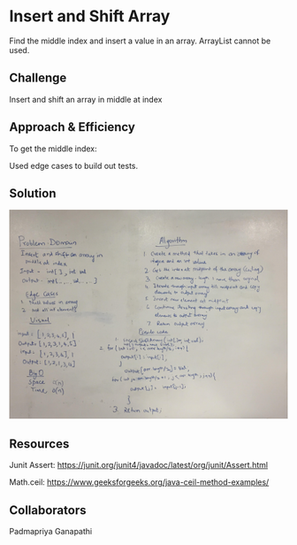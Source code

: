 # Insert and Shift Array

Find the middle index and insert a value in an array. ArrayList cannot be used.

## Challenge

Insert and shift an array in middle at index

## Approach & Efficiency

To get the middle index:

Used edge cases to build out tests.

## Solution

![Image of Whiteboard Shift Insert Array](https://github.com/rnmessick/data-structures-and-algorithms/blob/master/assets/arrayShiftInsert.jpg)

## Resources

Junit Assert: https://junit.org/junit4/javadoc/latest/org/junit/Assert.html

Math.ceil: https://www.geeksforgeeks.org/java-ceil-method-examples/

## Collaborators

Padmapriya Ganapathi
